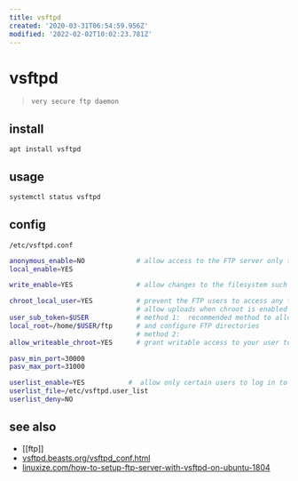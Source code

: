 ```yaml
---
title: vsftpd
created: '2020-03-31T06:54:59.956Z'
modified: '2022-02-02T10:02:23.781Z'
---
```


# vsftpd

> `very secure ftp daemon`

## install

`apt install vsftpd`

## usage

```sh
systemctl status vsftpd
```

## config

`/etc/vsftpd.conf`

```sh
anonymous_enable=NO             # allow access to the FTP server only the local users
local_enable=YES

write_enable=YES                # allow changes to the filesystem such as uploading and deleting files

chroot_local_user=YES           # prevent the FTP users to access any files outside of their home directories
                                # allow uploads when chroot is enabled          
user_sub_token=$USER            # method 1:  recommended method to allow upload is to keep chroot enabled,
local_root=/home/$USER/ftp      # and configure FTP directories
                                # method 2:
allow_writeable_chroot=YES      # grant writable access to your user to its home directory

pasv_min_port=30000
pasv_max_port=31000

userlist_enable=YES           #  allow only certain users to log in to the FTP server 
userlist_file=/etc/vsftpd.user_list
userlist_deny=NO
```

## see also

- [[ftp]]
- [vsftpd.beasts.org/vsftpd_conf.html](http://vsftpd.beasts.org/vsftpd_conf.html)
- [linuxize.com/how-to-setup-ftp-server-with-vsftpd-on-ubuntu-1804](https://linuxize.com/post/how-to-setup-ftp-server-with-vsftpd-on-ubuntu-18-04/)
